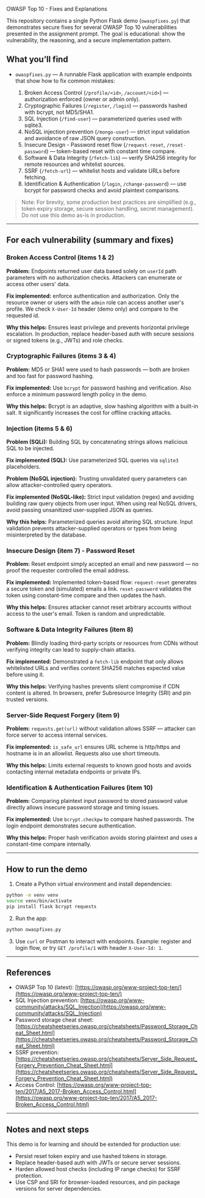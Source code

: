  OWASP Top 10 - Fixes and Explanations

This repository contains a single Python Flask demo (`owaspfixes.py`) that demonstrates secure fixes for several OWASP Top 10 vulnerabilities presented in the assignment prompt. The goal is educational: show the vulnerability, the reasoning, and a secure implementation pattern.

## What you’ll find

* `owaspfixes.py` — A runnable Flask application with example endpoints that show how to fix common mistakes:

  1. Broken Access Control (`/profile/<id>`, `/account/<id>`) — authorization enforced (owner or admin only).
  2. Cryptographic Failures (`/register`, `/login`) — passwords hashed with bcrypt, not MD5/SHA1.
  3. SQL Injection (`/find-user`) — parameterized queries used with sqlite3.
  4. NoSQL injection prevention (`/mongo-user`) — strict input validation and avoidance of raw JSON query construction.
  5. Insecure Design - Password reset flow (`/request-reset`, `/reset-password`) — token-based reset with constant time compare.
  6. Software & Data Integrity (`/fetch-lib`) — verify SHA256 integrity for remote resources and whitelist sources.
  7. SSRF (`/fetch-url`) — whitelist hosts and validate URLs before fetching.
  8. Identification & Authentication (`/login`, `/change-password`) — use bcrypt for password checks and avoid plaintext comparisons.

> Note: For brevity, some production best practices are simplified (e.g., token expiry storage, secure session handling, secret management). Do not use this demo as-is in production.

---

## For each vulnerability (summary and fixes)

### Broken Access Control (items 1 & 2)

**Problem:** Endpoints returned user data based solely on `userId` path parameters with no authorization checks. Attackers can enumerate or access other users' data.

**Fix implemented:** enforce authentication and authorization. Only the resource owner or users with the `admin` role can access another user's profile. We check `X-User-Id` header (demo only) and compare to the requested id.

**Why this helps:** Ensures least privilege and prevents horizontal privilege escalation. In production, replace header-based auth with secure sessions or signed tokens (e.g., JWTs) and role checks.

### Cryptographic Failures (items 3 & 4)

**Problem:** MD5 or SHA1 were used to hash passwords — both are broken and too fast for password hashing.

**Fix implemented:** Use `bcrypt` for password hashing and verification. Also enforce a minimum password length policy in the demo.

**Why this helps:** Bcrypt is an adaptive, slow hashing algorithm with a built-in salt. It significantly increases the cost for offline cracking attacks.

### Injection (items 5 & 6)

**Problem (SQLi):** Building SQL by concatenating strings allows malicious SQL to be injected.

**Fix implemented (SQL):** Use parameterized SQL queries via `sqlite3` placeholders.

**Problem (NoSQL injection):** Trusting unvalidated query parameters can allow attacker-controlled query operators.

**Fix implemented (NoSQL-like):** Strict input validation (regex) and avoiding building raw query objects from user input. When using real NoSQL drivers, avoid passing unsanitized user-supplied JSON as queries.

**Why this helps:** Parameterized queries avoid altering SQL structure. Input validation prevents attacker-supplied operators or types from being misinterpreted by the database.

### Insecure Design (item 7) - Password Reset

**Problem:** Reset endpoint simply accepted an email and new password — no proof the requester controlled the email address.

**Fix implemented:** Implemented token-based flow: `request-reset` generates a secure token and (simulated) emails a link. `reset-password` validates the token using constant-time compare and then updates the hash.

**Why this helps:** Ensures attacker cannot reset arbitrary accounts without access to the user's email. Token is random and unpredictable.

### Software & Data Integrity Failures (item 8)

**Problem:** Blindly loading third-party scripts or resources from CDNs without verifying integrity can lead to supply-chain attacks.

**Fix implemented:** Demonstrated a `fetch-lib` endpoint that only allows whitelisted URLs and verifies content SHA256 matches expected value before using it.

**Why this helps:** Verifying hashes prevents silent compromise if CDN content is altered. In browsers, prefer Subresource Integrity (SRI) and pin trusted versions.

### Server-Side Request Forgery (item 9)

**Problem:** `requests.get(url)` without validation allows SSRF — attacker can force server to access internal services.

**Fix implemented:** `is_safe_url` ensures URL scheme is http/https and hostname is in an allowlist. Requests also use short timeouts.

**Why this helps:** Limits external requests to known good hosts and avoids contacting internal metadata endpoints or private IPs.

### Identification & Authentication Failures (item 10)

**Problem:** Comparing plaintext input password to stored password value directly allows insecure password storage and timing issues.

**Fix implemented:** Use `bcrypt.checkpw` to compare hashed passwords. The login endpoint demonstrates secure authentication.

**Why this helps:** Proper hash verification avoids storing plaintext and uses a constant-time compare internally.

---

## How to run the demo

1. Create a Python virtual environment and install dependencies:

```bash
python -m venv venv
source venv/bin/activate
pip install flask bcrypt requests
```

2. Run the app:

```bash
python owaspfixes.py
```

3. Use `curl` or Postman to interact with endpoints. Example: register and login flow, or try `GET /profile/1` with header `X-User-Id: 1`.

---

## References

* OWASP Top 10 (latest): [https://owasp.org/www-project-top-ten/](https://owasp.org/www-project-top-ten/)
* SQL Injection prevention: [https://owasp.org/www-community/attacks/SQL_Injection](https://owasp.org/www-community/attacks/SQL_Injection)
* Password storage cheat sheet: [https://cheatsheetseries.owasp.org/cheatsheets/Password_Storage_Cheat_Sheet.html](https://cheatsheetseries.owasp.org/cheatsheets/Password_Storage_Cheat_Sheet.html)
* SSRF prevention: [https://cheatsheetseries.owasp.org/cheatsheets/Server_Side_Request_Forgery_Prevention_Cheat_Sheet.html](https://cheatsheetseries.owasp.org/cheatsheets/Server_Side_Request_Forgery_Prevention_Cheat_Sheet.html)
* Access Control: [https://owasp.org/www-project-top-ten/2017/A5_2017-Broken_Access_Control.html](https://owasp.org/www-project-top-ten/2017/A5_2017-Broken_Access_Control.html)

---

## Notes and next steps

This demo is for learning and should be extended for production use:

* Persist reset token expiry and use hashed tokens in storage.
* Replace header-based auth with JWTs or secure server sessions.
* Harden allowed host checks (including IP range checks) for SSRF protection.
* Use CSP and SRI for browser-loaded resources, and pin package versions for server dependencies.
